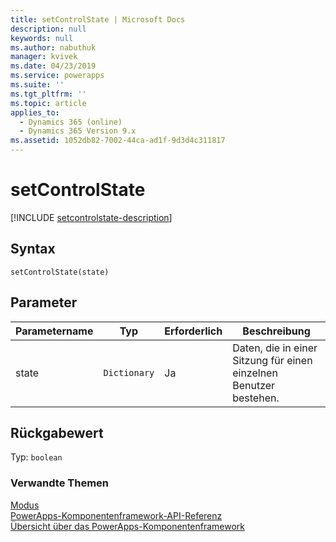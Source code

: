 ```yaml
---
title: setControlState | Microsoft Docs
description: null
keywords: null
ms.author: nabuthuk
manager: kvivek
ms.date: 04/23/2019
ms.service: powerapps
ms.suite: ''
ms.tgt_pltfrm: ''
ms.topic: article
applies_to:
  - Dynamics 365 (online)
  - Dynamics 365 Version 9.x
ms.assetid: 1052db82-7002-44ca-ad1f-9d3d4c311817
---
```


# <a name="setcontrolstate"></a>setControlState

[!INCLUDE [setcontrolstate-description](includes/setcontrolstate-description.md)]

## <a name="syntax"></a>Syntax

`setControlState(state)`

## <a name="parameters"></a>Parameter

| Parametername|Typ|Erforderlich|Beschreibung|
| ------------- |----|--------|-----------|
|state|`Dictionary`|Ja|Daten, die in einer Sitzung für einen einzelnen Benutzer bestehen.|

## <a name="return-value"></a>Rückgabewert

Typ: `boolean`


### <a name="related-topics"></a>Verwandte Themen

[Modus](../mode.md)<br/>
[PowerApps-Komponentenframework-API-Referenz](../../reference/index.md)<br/>
[Übersicht über das PowerApps-Komponentenframework](../../overview.md)